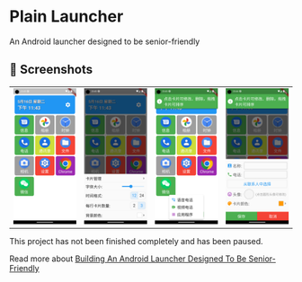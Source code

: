 # Plain Launcher
An Android launcher designed to be senior-friendly


## 📸 Screenshots
| | | | |
| --- | --- | --- | --- |
|![](/doc/1.png)|![](/doc/2.png)|![](/doc/3.png)|![](/doc/4.png)|

This project has not been finished completely and has been paused.

Read more about [Building An Android Launcher Designed To Be Senior-Friendly](https://roger.ink/blog/Building%20An%20Android%20Launcher%20Designed%20To%20Be%20Senior-Friendly)
